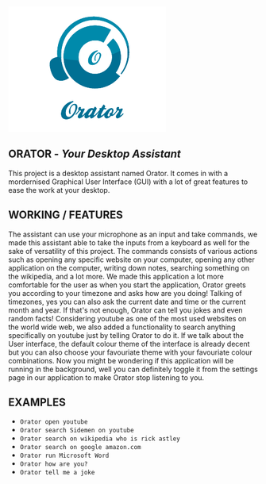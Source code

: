 ![Orator](https://github.com/Vishesh-Sharma221/Orator/blob/master/images/orator_logo-removebg-preview.png) 

## ORATOR - _Your Desktop Assistant_

This project is a desktop assistant named Orator. It comes in with a mordernised Graphical User Interface (GUI) with a lot of great features to ease the work at your desktop.

## WORKING / FEATURES

The assistant can use your microphone as an input and take commands, we made this assistant able to take the inputs from a keyboard as well for the sake of versatility of this project. The commands consists of various actions such as opening any specific website on your computer, opening any other application on the computer, writing down notes, searching something on the wikipedia, and a lot more. We made this application a lot more comfortable for the user as when you start the application, Orator greets you according to your timezone and asks how are you doing! Talking of timezones, yes you can also ask the current date and time or the current month and year. If that's not enough, Orator can tell you jokes and even random facts! Considering youtube as one of the most used websites on the world wide web, we also added a functionality to search anything specifically on youtube just by telling Orator to do it. If we talk about the User interface, the default colour theme of the interface is already decent but you can also choose your favouriate theme with your favouriate colour combinations. Now you might be wondering if this application will be running in the background, well you can definitely toggle it from the settings page in our application to make Orator stop listening to you.

## EXAMPLES

- `Orator open youtube`
- `Orator search Sidemen on youtube`
- `Orator search on wikipedia who is rick astley`
- `Orator search on google amazon.com`
- `Orator run Microsoft Word`
- `Orator how are you?`
- `Orator tell me a joke`

